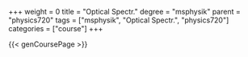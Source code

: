 +++
weight = 0
title = "Optical Spectr."
degree = "msphysik"
parent = "physics720"
tags = ["msphysik", "Optical Spectr.", "physics720"]
categories = ["course"]
+++

{{< genCoursePage >}}

